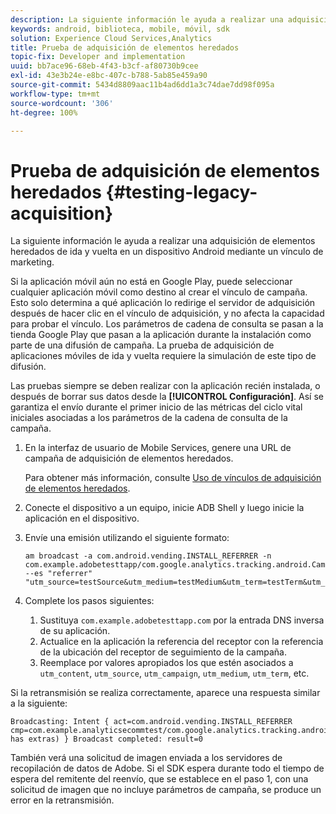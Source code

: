 ```yaml
---
description: La siguiente información le ayuda a realizar una adquisición de elementos heredados de ida y vuelta en un dispositivo Android mediante un vínculo de marketing.
keywords: android, biblioteca, mobile, móvil, sdk
solution: Experience Cloud Services,Analytics
title: Prueba de adquisición de elementos heredados
topic-fix: Developer and implementation
uuid: bb7ace96-68eb-4f43-b3cf-af80730b9cee
exl-id: 43e3b24e-e8bc-407c-b788-5ab85e459a90
source-git-commit: 5434d8809aac11b4ad6dd1a3c74dae7dd98f095a
workflow-type: tm+mt
source-wordcount: '306'
ht-degree: 100%

---
```


# Prueba de adquisición de elementos heredados {#testing-legacy-acquisition}

La siguiente información le ayuda a realizar una adquisición de elementos heredados de ida y vuelta en un dispositivo Android mediante un vínculo de marketing.

Si la aplicación móvil aún no está en Google Play, puede seleccionar cualquier aplicación móvil como destino al crear el vínculo de campaña. Esto solo determina a qué aplicación lo redirige el servidor de adquisición después de hacer clic en el vínculo de adquisición, y no afecta la capacidad para probar el vínculo. Los parámetros de cadena de consulta se pasan a la tienda Google Play que pasan a la aplicación durante la instalación como parte de una difusión de campaña. La prueba de adquisición de aplicaciones móviles de ida y vuelta requiere la simulación de este tipo de difusión.

Las pruebas siempre se deben realizar con la aplicación recién instalada, o después de borrar sus datos desde la **[!UICONTROL Configuración]**. Así se garantiza el envío durante el primer inicio de las métricas del ciclo vital iniciales asociadas a los parámetros de la cadena de consulta de la campaña.

1. En la interfaz de usuario de Mobile Services, genere una URL de campaña de adquisición de elementos heredados.

   Para obtener más información, consulte [Uso de vínculos de adquisición de elementos heredados](/help/using/acquisition-main/c-marketing-links-builder/t-create-edit-adobe-links/c-use-legacy-acquisition-links/c-use-legacy-acquisition-links.md).
1. Conecte el dispositivo a un equipo, inicie ADB Shell y luego inicie la aplicación en el dispositivo.
1. Envíe una emisión utilizando el siguiente formato:

   ```
   am broadcast -a com.android.vending.INSTALL_REFERRER -n com.example.adobetesttapp/com.google.analytics.tracking.android.CampaignTrackingReceiver --es "referrer" "utm_source=testSource&utm_medium=testMedium&utm_term=testTerm&utm_content=testContent&utm_campaign=testCampaign&trackingcode=trackingvalue"
   ```

1. Complete los pasos siguientes:
   1. Sustituya `com.example.adobetesttapp.com` por la entrada DNS inversa de su aplicación.
   1. Actualice en la aplicación la referencia del receptor con la referencia de la ubicación del receptor de seguimiento de la campaña.
   1. Reemplace por valores apropiados los que estén asociados a `utm_content`, `utm_source`, `utm_campaign`, `utm_medium`, `utm_term`, etc.

Si la retransmisión se realiza correctamente, aparece una respuesta similar a la siguiente:

```
Broadcasting: Intent { act=com.android.vending.INSTALL_REFERRER cmp=com.example.analyticsecommtest/com.google.analytics.tracking.android.AnalyticsReceiver has extras) } Broadcast completed: result=0
```

También verá una solicitud de imagen enviada a los servidores de recopilación de datos de Adobe. Si el SDK espera durante todo el tiempo de espera del remitente del reenvío, que se establece en el paso 1, con una solicitud de imagen que no incluye parámetros de campaña, se produce un error en la retransmisión.

